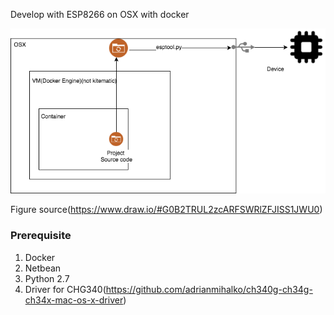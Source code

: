 Develop with ESP8266 on OSX with docker



![How source code from host to device](Work_with_Esp8266_on_osx.png)

 Figure source(https://www.draw.io/#G0B2TRUL2zcARFSWRlZFJISS1JWU0)

### Prerequisite

1. Docker
2. Netbean
3. Python 2.7
4. Driver for CHG340(https://github.com/adrianmihalko/ch340g-ch34g-ch34x-mac-os-x-driver)
